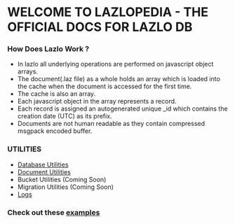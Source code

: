 # WELCOME TO LAZLOPEDIA - THE OFFICIAL DOCS FOR LAZLO DB

### How Does Lazlo Work ?
* In lazlo all underlying operations are performed on javascript object arrays.
* The document(.laz file) as a whole holds an array which is loaded into the cache when the document is accessed for the first time.
* The cache is also an array.
* Each javascript object in the array represents a record.
* Each record is assigned an autogenerated unique _id which contains the creation date (UTC) as its prefix.
* Documents are not human readable as they contain compressed msgpack encoded buffer.

### UTILITIES
* [Database Utilities](http://lazlodb.me/database-utilities)
* [Document Utilities](http://lazlodb.me/document-utilities)
* Bucket Utilities (Coming Soon)
* Migration Utilities (Coming Soon)
* [Logs](http://lazlodb.me/logging)

### Check out these [examples](http://lazlodb.me/examples)
